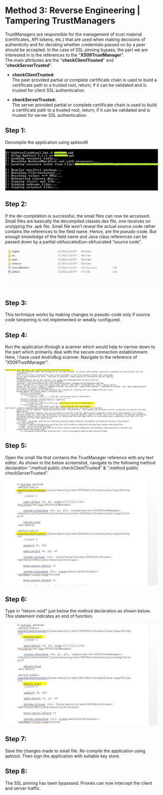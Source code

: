 # Method 3: Reverse Engineering | Tampering TrustManagers

TrustManagers are responsible for the management of trust material (certificates, API tokens, etc.)
that are used when making decisions of authenticity and for deciding whether credentials passed on
by a peer should be accepted. In the case of SSL pinning bypass, the part we are interested in is the
references to the "**X509TrustManager**". <br />
The main attributes are the "**checkClientTrusted**" and "**checkServerTrusted**".

- **checkClientTrusted:** <br />
    The peer provided partial or complete certificate chain is used to build a
certificate path to a trusted root, return; if it can be validated and is trusted for client SSL
authentication.

- **checkServerTrusted:** <br />
    The server provided partial or complete certificate chain is used to build a
certificate path to a trusted root, return; if it can be validated and is trusted for server SSL
authentication.

## Step 1: 
Decompile the application using apktool6

![](../img/6.jpg)



## Step 2:
If the de-compilation is successful, the smali files can now be accessed. Smali files are
basically the decompiled classes.dex file, one receives on unzipping the .apk file. Smali file won’t
reveal the actual source code rather contains the references to the field name. Hence, are the
pseudo-code. But enough knowledge of the field name and Java class references can be passed
down by a partial-obfuscated/un-obfuscated “source code”.

![](../img/7.jpg)

## Step 3: 
This technique works by making changes to pseudo-code only if source code tampering is not
implemented or weakly configured.

## Step 4:
Run the application through a scanner which would help to narrow down to the part which
primarily deal with the secure connection establishment. Here, I have used AndroBug scanner.
Navigate to the reference of “X509TrustManager”.

![](../img/8.jpg)



## Step 5: 
Open the smali file that contains the TrustManager reference with any text editor. As shown
in the below screenshot, navigate to the following method declaration “.method public
checkClientTrusted” & “.method public checkServerTrusted”.

![](../img/9.jpg)



## Step 6: 
Type in “return-void” just below the method declaration as shown below. This statement
indicates an end of function.

![](../img/10.jpg)



## Step 7: 
Save the changes made to smali file. Re-compile the application using apktool. Then sign the
application with suitable key store.

## Step 8: 
The SSL pinning has been bypassed. Proxies can now intercept the client and server traffic.